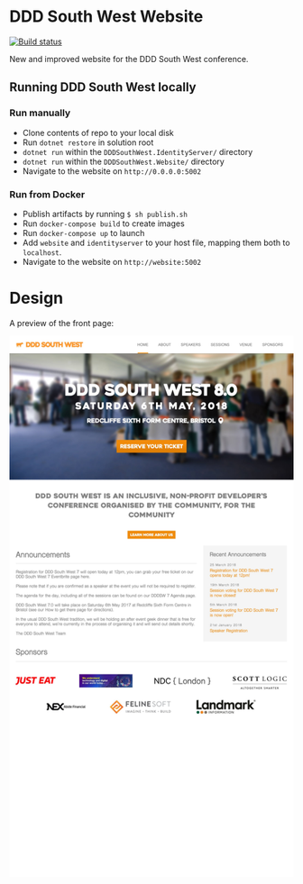 # DDD South West Website

[![Build status](https://ci.appveyor.com/api/projects/status/bq2h8brn3j1omihq?svg=true)](https://ci.appveyor.com/project/DDDSW/dddsouthwest-web)

New and improved website for the DDD South West conference.

## Running DDD South West locally

### Run manually

- Clone contents of repo to your local disk
- Run `dotnet restore` in solution root
- `dotnet run` within the `DDDSouthWest.IdentityServer/` directory
- `dotnet run` within the `DDDSouthWest.Website/` directory
- Navigate to the website on `http://0.0.0.0:5002`

### Run from Docker

- Publish artifacts by running `$ sh publish.sh`
- Run `docker-compose build` to create images
- Run `docker-compose up` to launch
- Add `website` and `identityserver` to your host file, mapping them both to `localhost`. 
- Navigate to the website on `http://website:5002`

# Design

A preview of the front page:

![preview](./preview.jpg)